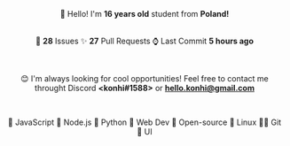 
<center>
👋 Hello! I'm <b>16 years old</b> student from <b>Poland!</b>


<br>
<br>

🔮 <b>28</b> Issues ✨ <b>27</b> Pull Requests ⌚ Last Commit <b>5 hours ago</b>

<br>
<center>

😊 I'm always looking for cool opportunities! Feel free to contact me throught Discord <b><konhi#1588></b> or <b>hello.konhi@gmail.com</b>
</center>
<br>

💛 JavaScript   💚 Node.js   💙 Python   🧡 Web Dev   💖 Open-source   🐧 Linux   🐱‍💻 Git   🎨 UI
</center>
